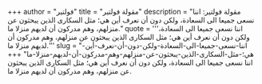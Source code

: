 +++
author = "فولتير"
title = "مقولة فولتير"
description = "مقولة فولتير: اننا نسعى جميعا الى السعادة، ولكن دون أن نعرف أين هي؛ مثل السكارى الذين يبحثون عن منزلهم، وهم مدركون أن لديهم منزلا ما."
quote = '''اننا نسعى جميعا الى السعادة، ولكن دون أن نعرف أين هي؛ مثل السكارى الذين يبحثون عن منزلهم، وهم مدركون أن لديهم منزلا ما.''' 
slug = "اننا-نسعى-جميعا-الى-السعادة-ولكن-دون-أن-نعرف-أين-هي؛-مثل-السكارى-الذين-يبحثون-عن-منزلهم-وهم-مدركون-أن-لديهم-منزلا-ما"
+++
اننا نسعى جميعا الى السعادة، ولكن دون أن نعرف أين هي؛ مثل السكارى الذين يبحثون عن منزلهم، وهم مدركون أن لديهم منزلا ما.
